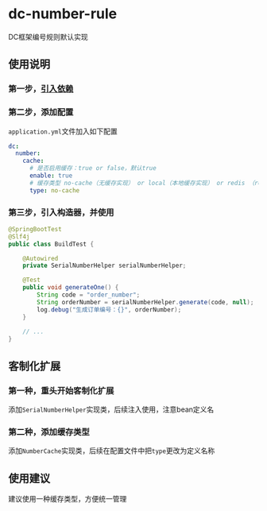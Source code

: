 # dc-number-rule
DC框架编号规则默认实现

## 使用说明
### 第一步，[引入依赖](https://search.maven.org/artifact/com.github.wpyuan/dc-number-rule/0.0.1/jar)

### 第二步，添加配置
`application.yml`文件加入如下配置
```yml
dc:
  number:
    cache:
      # 是否启用缓存：true or false，默认true
      enable: true
      # 缓存类型 no-cache（无缓存实现） or local（本地缓存实现） or redis （redis缓存实现） or 自定义实现，默认no-cache
      type: no-cache
```

### 第三步，引入构造器，并使用
```java
@SpringBootTest
@Slf4j
public class BuildTest {

    @Autowired
    private SerialNumberHelper serialNumberHelper;

    @Test
    public void generateOne() {
        String code = "order_number";
        String orderNumber = serialNumberHelper.generate(code, null);
        log.debug("生成订单编号：{}", orderNumber);
    }
    
    // ...
}
```

## 客制化扩展

### 第一种，重头开始客制化扩展
添加`SerialNumberHelper`实现类，后续注入使用，注意bean定义名

### 第二种，添加缓存类型
添加`NumberCache`实现类，后续在配置文件中把`type`更改为定义名称

## 使用建议
建议使用一种缓存类型，方便统一管理